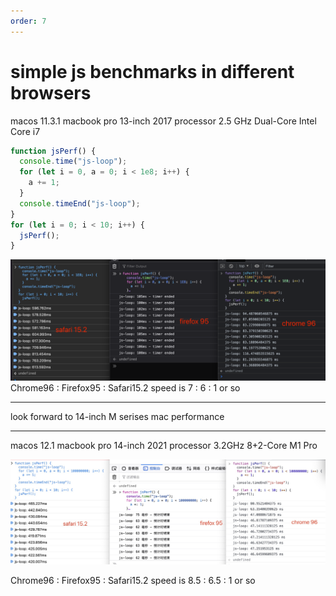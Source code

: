 ```yaml
---
order: 7
---
```


# simple js benchmarks in different browsers

macos 11.3.1
macbook pro 13-inch 2017
processor 2.5 GHz Dual-Core Intel Core i7

```js
function jsPerf() {
  console.time("js-loop");
  for (let i = 0, a = 0; i < 1e8; i++) {
    a += 1;
  }
  console.timeEnd("js-loop");
}
for (let i = 0; i < 10; i++) {
  jsPerf();
}
```

![image](../assets/images/2021-2-1.png)
Chrome96 : Firefox95 : Safari15.2 speed is 7 : 6 : 1 or so

---

look forward to 14-inch M serises mac performance

---

macos 12.1
macbook pro 14-inch 2021
processor 3.2GHz 8+2-Core M1 Pro

![image](../assets/images/2021-2-2.jpg)

Chrome96 : Firefox95 : Safari15.2 speed is 8.5 : 6.5 : 1 or so
